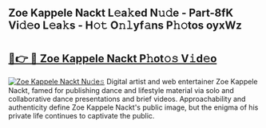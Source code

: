 ## Zoe Kappele Nackt L𝚎a𝚔ed N𝚞𝚍e - Part-8fK Vi𝚍𝚎o L𝚎a𝚔s - H𝚘𝚝 O𝚗𝚕yf𝚊ns P𝚑𝚘tos oyxWz

# <h2><a href="http://kfe38ry.oniu.top/?m=Zoe+Kappele+Nackt">🔗👉 🔴 Zoe Kappele Nackt P𝚑ot𝚘𝚜 V𝚒d𝚎o</a></h2>

[![Zoe Kappele Nackt Nu𝚍e𝚜](https://i.imgur.com/0qMVB7G.gif)](http://kfe38ry.oniu.top/?m=Zoe+Kappele+Nackt)
Digital artist and web entertainer Zoe Kappele Nackt, famed for publishing dance and lifestyle material via solo and collaborative dance presentations and brief videos. Approachability and authenticity define Zoe Kappele Nackt's public image, but the enigma of his private life continues to captivate the public.  
